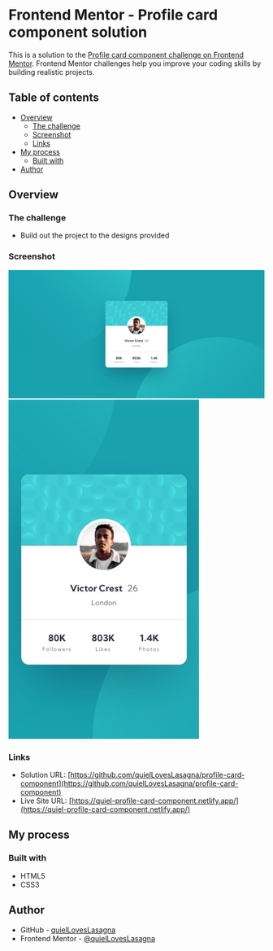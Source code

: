 # Frontend Mentor - Profile card component solution

This is a solution to the [Profile card component challenge on Frontend Mentor](https://www.frontendmentor.io/challenges/profile-card-component-cfArpWshJ). Frontend Mentor challenges help you improve your coding skills by building realistic projects.

## Table of contents

- [Overview](#overview)
  - [The challenge](#the-challenge)
  - [Screenshot](#screenshot)
  - [Links](#links)
- [My process](#my-process)
  - [Built with](#built-with)
- [Author](#author)

## Overview

### The challenge

- Build out the project to the designs provided

### Screenshot

![Preview 1](./design/desktop-design.jpg)
![Preview 2](./design/mobile-design.jpg)

### Links

- Solution URL: [https://github.com/quielLovesLasagna/profile-card-component](https://github.com/quielLovesLasagna/profile-card-component)
- Live Site URL: [https://quiel-profile-card-component.netlify.app/](https://quiel-profile-card-component.netlify.app/)

## My process

### Built with

- HTML5
- CSS3

## Author

- GitHub - [quielLovesLasagna](https://github.com/quielLovesLasagna)
- Frontend Mentor - [@quielLovesLasagna](https://www.frontendmentor.io/profile/quielLovesLasagna)
